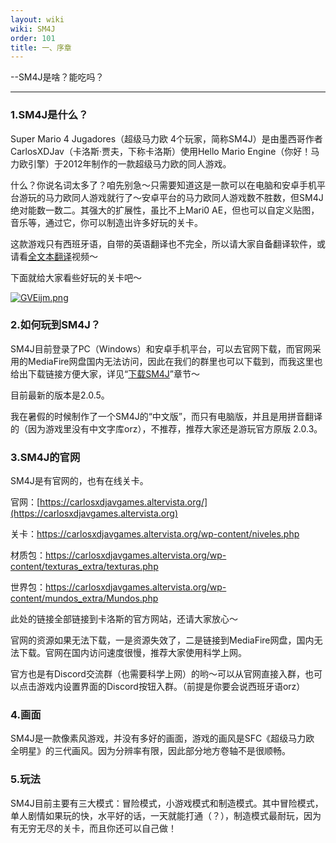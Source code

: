 ```yaml
---
layout: wiki
wiki: SM4J
order: 101
title: 一、序章
---
```


--SM4J是啥？能吃吗？

------

### 1.SM4J是什么？

Super Mario 4 Jugadores（超级马力欧 4个玩家，简称SM4J）是由墨西哥作者CarlosXDJav（卡洛斯·贾夫，下称卡洛斯）使用Hello Mario Engine（你好！马力欧引擎）于2012年制作的一款超级马力欧的同人游戏。

什么？你说名词太多了？咱先别急～只需要知道这是一款可以在电脑和安卓手机平台游玩的马力欧同人游戏就行了～安卓平台的马力欧同人游戏数不胜数，但SM4J绝对能数一数二。其强大的扩展性，虽比不上Mari0 AE，但也可以自定义贴图，音乐等，通过它，你可以制造出许多好玩的关卡。

这款游戏只有西班牙语，自带的英语翻译也不完全，所以请大家自备翻译软件，或请看[全文本翻译](https://b23.tv/B8GUyE )视频～

下面就给大家看些好玩的关卡吧～

[![GVEijm.png](https://www.helloimg.com/images/2022/02/27/GVEijm.png)](https://www.helloimg.com/image/GVEijm)

### 2.如何玩到SM4J？

SM4J目前登录了PC（Windows）和安卓手机平台，可以去官网下载，而官网采用的MediaFire网盘国内无法访问，因此在我们的群里也可以下载到，而我这里也给出下载链接方便大家，详见“[下载SM4J](/wiki/sm4j/dl)”章节～

目前最新的版本是2.0.5。

我在暑假的时候制作了一个SM4J的“中文版”，而只有电脑版，并且是用拼音翻译的（因为游戏里没有中文字库orz），不推荐，推荐大家还是游玩官方原版 2.0.3。

### 3.SM4J的官网

SM4J是有官网的，也有在线关卡。

官网：[https://carlosxdjavgames.altervista.org/](https://carlosxdjavgames.altervista.org)

关卡：https://carlosxdjavgames.altervista.org/wp-content/niveles.php

材质包：https://carlosxdjavgames.altervista.org/wp-content/texturas_extra/texturas.php

世界包：https://carlosxdjavgames.altervista.org/wp-content/mundos_extra/Mundos.php

此处的链接全部链接到卡洛斯的官方网站，还请大家放心～

官网的资源如果无法下载，一是资源失效了，二是链接到MediaFire网盘，国内无法下载。官网在国内访问速度很慢，推荐大家使用科学上网。

官方也是有Discord交流群（也需要科学上网）的哟～可以从官网直接入群，也可以点击游戏内设置界面的Discord按钮入群。（前提是你要会说西班牙语orz）

### 4.画面

SM4J是一款像素风游戏，并没有多好的画面，游戏的画风是SFC《超级马力欧 全明星》的三代画风。因为分辨率有限，因此部分地方卷轴不是很顺畅。

### 5.玩法

  SM4J目前主要有三大模式：冒险模式，小游戏模式和制造模式。其中冒险模式，单人剧情如果玩的快，水平好的话，一天就能打通（？），制造模式最耐玩，因为有无穷无尽的关卡，而且你还可以自己做！